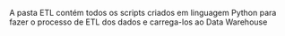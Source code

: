 A pasta ETL contém todos os scripts criados em linguagem Python para fazer o processo de ETL dos dados e carrega-los ao Data Warehouse
